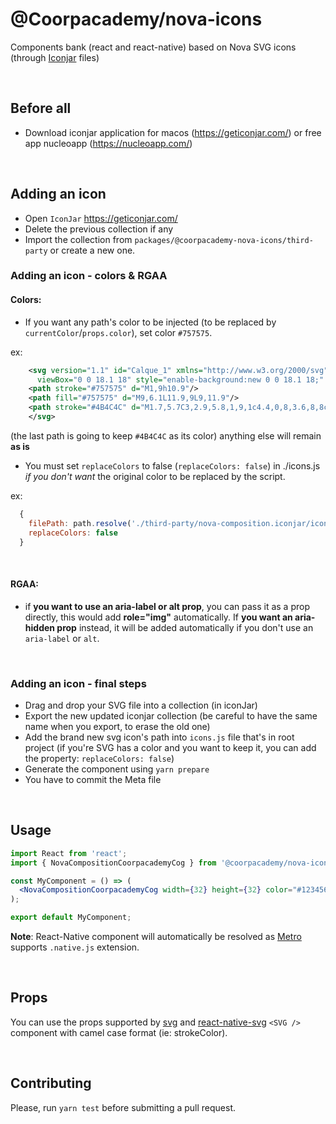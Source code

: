 # @Coorpacademy/nova-icons

Components bank (react and react-native) based on Nova SVG icons (through [Iconjar](https://geticonjar.com) files)

<br/>

## Before all

- Download iconjar application for macos (<https://geticonjar.com/>) or free app nucleoapp (<https://nucleoapp.com/>)

<br/>

## Adding an icon

- Open `IconJar` <https://geticonjar.com/>
- Delete the previous collection if any
- Import the collection from `packages/@coorpacademy-nova-icons/third-party` or create a new one.

### Adding an icon - colors & RGAA

#### Colors:
- If you want any path's color to be injected (to be replaced by `currentColor`/`props.color`), set color `#757575`.

ex:

```xml
    <svg version="1.1" id="Calque_1" xmlns="http://www.w3.org/2000/svg" xmlns:xlink="http://www.w3.org/1999/xlink" x="0px" y="0px"
      viewBox="0 0 18.1 18" style="enable-background:new 0 0 18.1 18;" xml:space="preserve">
    <path stroke="#757575" d="M1,9h10.9"/>
    <path fill="#757575" d="M9,6.1L11.9,9L9,11.9"/>
    <path stroke="#4B4C4C" d="M1.7,5.7C3,2.9,5.8,1,9,1c4.4,0,8,3.6,8,8c0,4.4-3.6,8-8,8c-3.3,0-6.1-1.9-7.3-4.7"/>
    </svg>
```

(the last path is going to keep `#4B4C4C` as its color) anything else will remain __as is__

- You must set `replaceColors` to false (`replaceColors: false`) in ./icons.js _if you don't want_ the original color to be replaced by the script.

ex:
```javascript
  {
    filePath: path.resolve('./third-party/nova-composition.iconjar/icons/draft.svg'),
    replaceColors: false
  }
```

<br/>

#### RGAA: 
- if __you want to use an aria-label or alt prop__, you can pass it as a prop directly, this would add __role="img"__ automatically. If __you want an aria-hidden prop__ instead, it will be added automatically if you don't use an `aria-label` or `alt`.

<br/>

### Adding an icon - final steps
- Drag and drop your SVG file into a collection (in iconJar)
- Export the new updated iconjar collection (be careful to have the same name when you export, to erase the old one)
- Add the brand new svg icon's path into `icons.js` file that's in root project (if you're SVG has a color and you want to keep it, you can add the property: `replaceColors: false`)
- Generate the component using `yarn prepare`
- You have to commit the Meta file

<br/>

## Usage

```jsx
import React from 'react';
import { NovaCompositionCoorpacademyCog } from '@coorpacademy/nova-icons';

const MyComponent = () => (
  <NovaCompositionCoorpacademyCog width={32} height={32} color="#123456" />
);

export default MyComponent;
```

__Note__: React-Native component will automatically be resolved as [Metro](https://github.com/facebook/metro) supports `.native.js` extension.

<br/>

## Props

You can use the props supported by [svg](https://developer.mozilla.org/docs/Web/SVG/Attribute) and [react-native-svg](https://github.com/react-native-community/react-native-svg) `<SVG />` component with camel case format (ie: strokeColor).

<br/>

## Contributing

Please, run `yarn test` before submitting a pull request.

